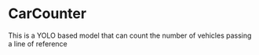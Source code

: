# CarCounter
This is a YOLO based model that can count the number of vehicles passing a line of reference 
